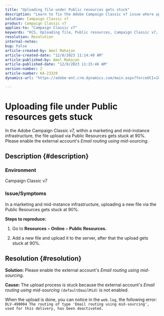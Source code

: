 ```yaml
---
title: "Uploading file under Public resources gets stuck"
description: "Learn to fix the Adobe Campaign Classic v7 issue where uploading a new file via Public Resources gets stuck at 90%."
solution: Campaign Classic v7
product: Campaign Classic v7
applies-to: "Campaign Classic v7"
keywords: "KCS, Uploading file, Public resources, Campaign Classic v7, "
resolution: Resolution
internal-notes: 
bug: False
article-created-by: Amol Mahajan
article-created-date: "12/8/2023 11:14:40 AM"
article-published-by: Amol Mahajan
article-published-date: "12/8/2023 11:15:46 AM"
version-number: 2
article-number: KA-23329
dynamics-url: "https://adobe-ent.crm.dynamics.com/main.aspx?forceUCI=1&pagetype=entityrecord&etn=knowledgearticle&id=057e29f6-ba95-ee11-be37-6045bd006268"

---
```

# Uploading file under Public resources gets stuck


In the Adobe Campaign Classic v7, within a marketing and mid-instance infrastructure, the file upload via Public Resources gets stuck at 90%. Please enable the external account's *Email routing using mid-sourcing*.

## Description {#description}


### Environment

Campaign Classic v7



### <b>Issue/Symptoms</b>

In a marketing and mid-instance infrastructure, uploading a new file via the Public Resources gets stuck at 90%.



<b>Steps to reproduce:</b>

1. Go to <b>Resources</b> `>`  <b>Online</b> `>`  <b>Public Resources.</b>


2. Add a new file and upload it to the server, after that the upload gets stuck at 90%.



## Resolution {#resolution}

<b>Solution:</b>
Please enable the external account's *Email routing using mid-sourcing*.


<b>Cause:</b>
The upload process is stuck because the external account's *Email routing using mid-sourcing* `(defaultEmailMid)` is not enabled.

When the upload is done, you can notice in the `web.log`, the following error:
`DLV-490004 The routing of type 'Email routing using mid-sourcing', used for this delivery, has been deactivated.`
